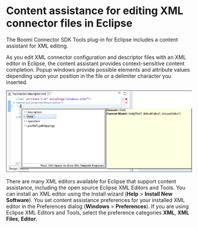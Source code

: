 # Content assistance for editing XML connector files in Eclipse 

<head>
  <meta name="guidename" content="Integration"/>
  <meta name="context" content="GUID-ab568c4d-546d-42b1-b2b2-ec3e237efd3d"/>
</head>


The Boomi Connector SDK Tools plug-in for Eclipse includes a content assistant for XML editing.

As you edit XML connector configuration and descriptor files with an XML editor in Eclipse, the content assistant provides context-sensitive content completion. Popup windows provide possible elements and attribute values depending upon your position in the file or a delimiter character you inserted.

![Eclipse content assistance.](../Images/other-ds-eclipse-xml-editor-content-assistance_2052d20c-b2f9-4de5-9389-4c2c3e0b4c9f.jpg)

There are many XML editors available for Eclipse that support content assistance, including the open source Eclipse XML Editors and Tools. You can install an XML editor using the Install wizard \(**Help** \> **Install New Software**\). You set content assistance preferences for your installed XML editor in the Preferences dialog \(**Windows** \> **Preferences**\). If you are using Eclipse XML Editors and Tools, select the preference categories **XML**, **XML Files**, **Editor**.